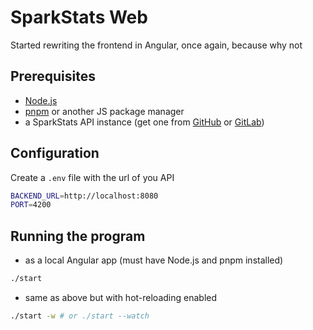 # SparkStats Web

Started rewriting the frontend in Angular, once again, because why not

## Prerequisites

- [Node.js](https://nodejs.org/en/download/package-manager)
- [pnpm](https://pnpm.io/installation) or another JS package manager
- a SparkStats API instance (get one from [GitHub](https://github.com/m1841/sparkstats-api) or [GitLab](https://gitlab.com/mihai_muresan/sparkstats-api))

## Configuration

Create a `.env` file with the url of you API

```bash
BACKEND_URL=http://localhost:8080
PORT=4200
```

## Running the program

- as a local Angular app (must have Node.js and pnpm installed)

```bash
./start
```

- same as above but with hot-reloading enabled

```bash
./start -w # or ./start --watch
```
